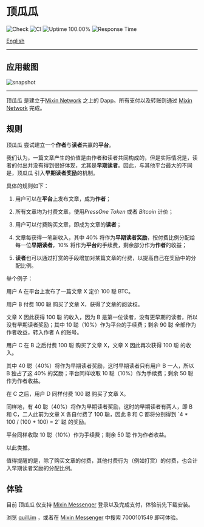 # 顶瓜瓜

![Check](https://github.com/baizhiheizi/quill/workflows/Check/badge.svg) ![CI](https://github.com/baizhiheizi/quill/workflows/CI/badge.svg) ![Uptime 100.00%](https://img.shields.io/endpoint?url=https%3A%2F%2Fraw.githubusercontent.com%2Fbaizhiheizi%2Fupptime%2Fmaster%2Fapi%2Fprs-digg%2Fuptime.json) ![Response Time](https://img.shields.io/endpoint?url=https%3A%2F%2Fraw.githubusercontent.com%2Fbaizhiheizi%2Fupptime%2Fmaster%2Fapi%2Fprs-digg%2Fresponse-time.json)

[English](README.md)

---

## 应用截图

![snapshot](snapshot.png)

---

顶瓜瓜 是建立于[Mixin Network](https://mixin.one) 之上的 Dapp。所有支付以及转账则通过 [Mixin Network](https://mixin.one) 完成。

## 规则

顶瓜瓜 尝试建立一个**作者**与**读者**共赢的**平台**。

我们认为，一篇文章产生的价值是由作者和读者共同构成的，但是实际情况是，读者的付出并没有得到很好体现，尤其是**早期读者**。因此，与其他平台最大的不同是，顶瓜瓜 引入**早期读者奖励**的机制。

具体的规则如下：

1. 用户可以在**平台**上发布文章，成为**作者**；

2. 所有文章均为付费文章，使用*PressOne Token* 或者 _Bitcoin_ 计价；

3. 用户可以付费购买文章，即成为文章的**读者**；

4. 文章每获得一笔新收入，其中 40% 将作为**早期读者奖励**，按付费比例分配给每一位**早期读者**，10% 将作为**平台**的手续费，剩余部分作为**作者**的收益；

5. **读者**也可以通过打赏的手段增加对某篇文章的付费，以提高自己在奖励中的分配比例。

举个例子：

用户 A 在平台上发布了一篇文章 X 定价 100 聪 BTC。

用户 B 付费 100 聪 购买了文章 X，获得了文章的阅读权。

文章 X 因此获得 100 聪 的收入，因为 B 是第一位读者，没有更早期的读者，所以没有早期读者奖励；其中 10 聪（10%）作为平台的手续费；剩余 90 聪 全部作为作者收益，转入作者 A 的账号。

用户 C 在 B 之后付费 100 聪 购买了文章 X，文章 X 因此再次获得 100 聪 的收入。

其中 40 聪（40%）将作为早期读者奖励，这时早期读者只有用户 B 一人，所以 B 独占了这 40% 的奖励；平台同样收取 10 聪（10%）作为手续费；剩余 50 聪 作为作者收益。

在 C 之后，用户 D 同样付费 100 聪 购买了文章 X。

同样地，有 40 聪（40%）将作为早期读者奖励，这时的早期读者有两人，即 B 和 C，二人此前为文章 X 各自付费了 100 聪，因此 B 和 C 都将分别得到 \`4 \* 100 / (100 + 100) = 2\` 聪 的奖励。

平台同样收取 10 聪（10%）作为手续费；剩余 50 聪 作为作者收益。

以此类推。

值得提醒的是，除了购买文章的付费，其他付费行为（例如打赏）的付费，也会计入早期读者奖励的分配比例。

## 体验

目前 顶瓜瓜 仅支持 [Mixin Messenger](https://mixin.one/messenger) 登录以及完成支付，体验前先下载安装。

浏览 [quill.im](https://quill.im) ，或者在 [Mixin Messenger](https://mixin.one/messenger) 中搜索 7000101549 即可体验。
